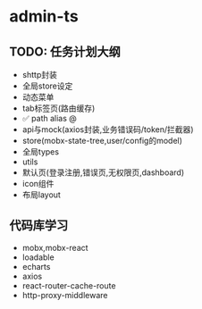 # admin-ts

## TODO: 任务计划大纲
- shttp封装
- 全局store设定
- 动态菜单
- tab标签页(路由缓存)
- ✅ path alias @
- api与mock(axios封装,业务错误码/token/拦截器)
- store(mobx-state-tree,user/config的model)
- 全局types
- utils
- 默认页(登录注册,错误页,无权限页,dashboard)
- icon组件
- 布局layout

## 代码库学习
- mobx,mobx-react
- loadable
- echarts
- axios
- react-router-cache-route
- http-proxy-middleware

